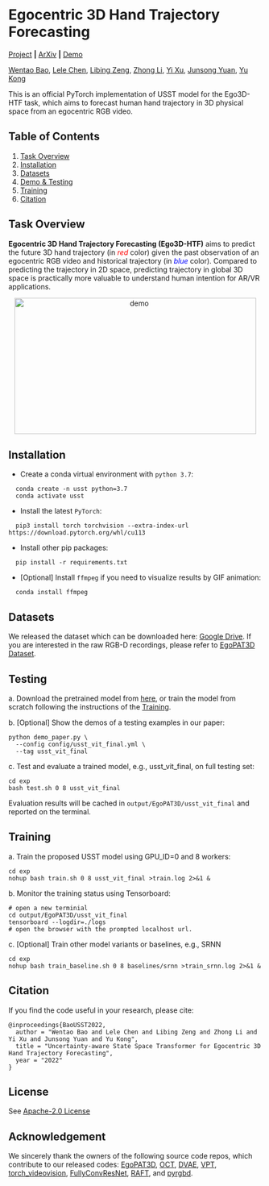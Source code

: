 # Egocentric 3D Hand Trajectory Forecasting
[Project]() **|** [ArXiv]() **|** [Demo]()

[Wentao Bao](https://cogito2012.github.io/homepage), 
[Lele Chen](https://www.cs.rochester.edu/u/lchen63), 
[Libing Zeng](https://libingzeng.github.io),
[Zhong Li](https://sites.google.com/site/lizhong19900216),
[Yi Xu](https://scholar.google.com/citations?user=ldanjkUAAAAJ&hl=en),
[Junsong Yuan](https://cse.buffalo.edu/~jsyuan),
[Yu Kong](https://www.egr.msu.edu/~yukong)

This is an official PyTorch implementation of USST model for the Ego3D-HTF task, which aims to forecast human hand trajectory in 3D physical space from an egocentric RGB video.

## Table of Contents
1. [Task Overview](#task-overview)
1. [Installation](#installation)
1. [Datasets](#datasets)
1. [Demo & Testing](#testing)
1. [Training](#training)
1. [Citation](#citation)

## Task Overview
**Egocentric 3D Hand Trajectory Forecasting (Ego3D-HTF)** aims to predict the future 3D hand trajectory (in <span style="color:red">*red*</span> color) given the past observation of an egocentric RGB video and historical trajectory (in <span style="color:blue">*blue*</span> color). Compared to predicting the trajectory in 2D space,
predicting trajectory in global 3D space is practically more valuable to understand human intention for AR/VR applications.
<p align="center">
<img src="assets/demo.gif"  alt="demo" width = 480px height=270px>
</p>


## Installation

- Create a conda virtual environment with `python 3.7`:
```shell
  conda create -n usst python=3.7
  conda activate usst
```
- Install the latest `PyTorch`:
```shell
  pip3 install torch torchvision --extra-index-url https://download.pytorch.org/whl/cu113
```
- Install other pip packages:
```shell
  pip install -r requirements.txt
```
- [Optional] Install `ffmpeg` if you need to visualize results by GIF animation:
```shell
  conda install ffmpeg
```

## Datasets

We released the dataset which can be downloaded here: [Google Drive](). If you are interested in the raw RGB-D recordings, please refer to [EgoPAT3D Dataset](https://github.com/ai4ce/EgoPAT3D).


## Testing

a. Download the pretrained model from [here](), or train the model from scratch following the instructions of the [Training](#training).

b. [Optional] Show the demos of a testing examples in our paper:
```shell
python demo_paper.py \
  --config config/usst_vit_final.yml \
  --tag usst_vit_final
```

c. Test and evaluate a trained model, e.g., usst_vit_final, on full testing set:
```shell
cd exp
bash test.sh 0 8 usst_vit_final
```
Evaluation results will be cached in `output/EgoPAT3D/usst_vit_final` and reported on the terminal.


## Training

a. Train the proposed USST model using GPU_ID=0 and 8 workers:
```shell
cd exp
nohup bash train.sh 0 8 usst_vit_final >train.log 2>&1 &
```
b. Monitor the training status using Tensorboard:
```shell
# open a new terminial
cd output/EgoPAT3D/usst_vit_final
tensorboard --logdir=./logs
# open the browser with the prompted localhost url.
```
c. [Optional] Train other model variants or baselines, e.g., SRNN
```shell
cd exp
nohup bash train_baseline.sh 0 8 baselines/srnn >train_srnn.log 2>&1 &
```


## Citation
If you find the code useful in your research, please cite:

    @inproceedings{BaoUSST2022,
      author = "Wentao Bao and Lele Chen and Libing Zeng and Zhong Li and Yi Xu and Junsong Yuan and Yu Kong",
      title = "Uncertainty-aware State Space Transformer for Egocentric 3D Hand Trajectory Forecasting",
      year = "2022"
    }

## License

See [Apache-2.0 License](/LICENSE)

## Acknowledgement

We sincerely thank the owners of the following source code repos, which contribute to our released codes: [EgoPAT3D](https://github.com/ai4ce/EgoPAT3D/tree/main/preprocessing), [OCT](https://github.com/stevenlsw/hoi-forecast), [DVAE](https://github.com/XiaoyuBIE1994/DVAE), [VPT](https://github.com/KMnP/vpt), [torch_videovision](https://github.com/hassony2/torch_videovision),  [FullyConvResNet](https://programmer.group/5ef0376c8e2f2.html), [RAFT](https://github.com/princeton-vl/RAFT), and [pyrgbd](https://github.com/telegie/pyrgbd).